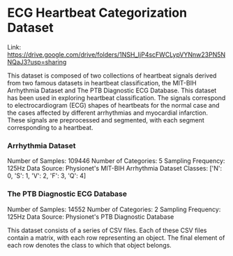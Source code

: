 # ECG Heartbeat Categorization Dataset

Link: https://drive.google.com/drive/folders/1NSH_IjP4scFWCLypVYNnw23PN5NNQaJ3?usp=sharing

This dataset is composed of two collections of heartbeat signals derived from two famous datasets in heartbeat classification, the MIT-BIH Arrhythmia Dataset and The PTB Diagnostic ECG Database.
This dataset has been used in exploring heartbeat classification. The signals correspond to electrocardiogram (ECG) shapes of heartbeats for the normal case and the cases affected by different arrhythmias and myocardial infarction. These signals are preprocessed and segmented, with each segment corresponding to a heartbeat.

### Arrhythmia Dataset
Number of Samples: 109446
Number of Categories: 5
Sampling Frequency: 125Hz
Data Source: Physionet's MIT-BIH Arrhythmia Dataset
Classes: ['N': 0, 'S': 1, 'V': 2, 'F': 3, 'Q': 4]

### The PTB Diagnostic ECG Database
Number of Samples: 14552
Number of Categories: 2
Sampling Frequency: 125Hz
Data Source: Physionet's PTB Diagnostic Database


This dataset consists of a series of CSV files. Each of these CSV files contain a matrix, with each row representing an object. The final element of each row denotes the class to which that object belongs.
